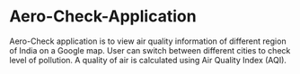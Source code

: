# Aero-Check-Application
Aero-Check application is to view air quality information
of different region of India on a Google map. User can switch between different cities to
check level of pollution. A quality of air is calculated using Air Quality Index (AQI).
